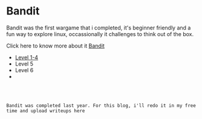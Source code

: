 # Bandit 

Bandit was the first wargame that i completed, it's beginner friendly and a fun way to explore linux, occassionally it challenges to think out of the box.

Click here to know more about it [Bandit](https://overthewire.org/wargames/bandit/)

- [Level 1-4](./Level1-4.md)
- Level 5
- Level 6
- 









<br/>
<br/>


```
Bandit was completed last year. For this blog, i'll redo it in my free time and upload writeups here
```
